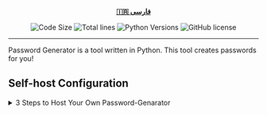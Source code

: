 <div align="center">

[**🇮🇷 فارسی**](.github/README/fa.md)
</div>

<p align="center">
    <img src="https://img.shields.io/github/languages/code-size/robonamari/Password-Genarator?style=flat" alt="Code Size">
    <img src="https://tokei.rs/b1/github/robonamari/Password-Genarator?style=flat" alt="Total lines">
    <img src="https://img.shields.io/badge/python-%5E3.7-blue" alt="Python Versions">
    <img src="https://img.shields.io/github/license/robonamari/Password-Genarator" alt="GitHub license">
</p>

---

Password Generator is a tool written in Python. This tool creates passwords for you!

## Self-host Configuration
<details>
<summary>3 Steps to Host Your Own Password-Genarator</summary>

### 1. Clone the Repository
```bash
git clone https://github.com/robonamari/Password-Genarator
```

### 2. Install Python
Install Python 3.7 or above. No additional dependencies are required.

### 3. Run the Script
```bash
python index.py
```

### Done!
Your script should be fully configured and ready to run!

</details>
